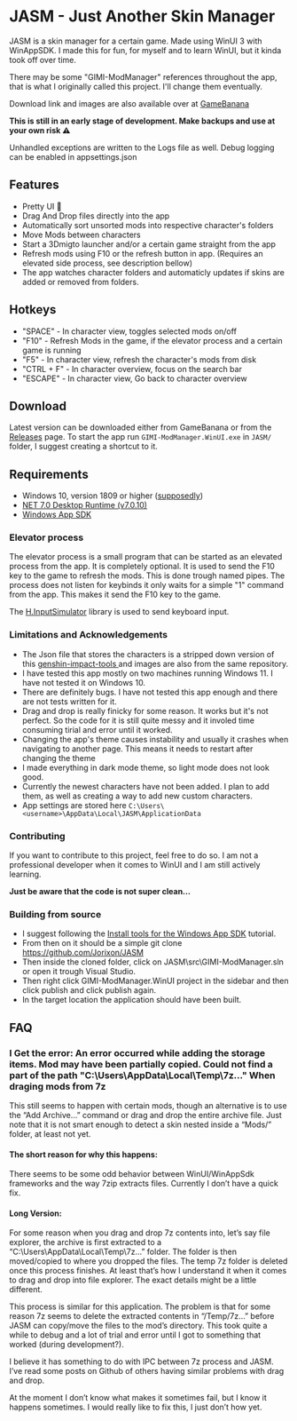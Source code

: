 ﻿# JASM - Just Another Skin Manager

JASM is a skin manager for a certain game. Made using WinUI 3 with WinAppSDK. 
I made this for fun, for myself and to learn WinUI, but it kinda took off over time.

There may be some "GIMI-ModManager" references throughout the app, that is what I originally called this project. I'll change them eventually.


Download link and images are also available over at [GameBanana](https://gamebanana.com/tools/14574)

**This is still in an early stage of development. Make backups and use at your own risk ⚠️** 

Unhandled exceptions are written to the Logs file as well. Debug logging can be enabled in appsettings.json



## Features
- Pretty UI 👀
- Drag And Drop files directly into the app
- Automatically sort unsorted mods into respective character's folders
- Move Mods between characters
- Start a 3Dmigto launcher and/or a certain game straight from the app
- Refresh mods using F10 or the refresh button in app. (Requires an elevated side process, see description bellow)
- The app watches character folders and automaticly updates if skins are added or removed from folders.

## Hotkeys
- "SPACE" - In character view, toggles selected mods on/off
- "F10" - Refresh Mods in the game, if the elevator process and a certain game is running
- "F5" - In character view, refresh the character's mods from disk
- "CTRL + F" - In character overview, focus on the search bar
- "ESCAPE" - In character view, Go back to character overview

## Download
Latest version can be downloaded either from GameBanana or from the [Releases](https://github.com/Jorixon/JASM/releases) page. To start the app run ```GIMI-ModManager.WinUI.exe``` in ```JASM/``` folder, I suggest creating a shortcut to it.

## Requirements
- Windows 10, version 1809 or higher ([supposedly](https://learn.microsoft.com/en-us/windows/apps/windows-app-sdk/))
- [NET 7.0 Desktop Runtime (v7.0.10)](https://aka.ms/dotnet-core-applaunch?missing_runtime=true&arch=x64&rid=win10-x64&apphost_version=7.0.10&gui=true)
- [Windows App SDK](https://learn.microsoft.com/en-us/windows/apps/windows-app-sdk/downloads)

### Elevator process
The elevator process is a small program that can be started as an elevated process from the app. It is completely optional.
It is used to send the F10 key to the game to refresh the mods. This is done trough named pipes. 
The process does not listen for keybinds it only waits for a simple "1" command from the app. This makes it send the F10 key to the game.

The [H.InputSimulator](https://github.com/HavenDV/H.InputSimulator) library is used to send keyboard input.


### Limitations and Acknowledgements
- The Json file that stores the characters is a stripped down version of this [genshin-impact-tools ](https://github.com/tokafew420/genshin-impact-tools/blob/3d10e411a411b8ed532356ccb45fcd80b6b2383b/data/characters.json) and images are also from the same repository.
- I have tested this app mostly on two machines running Windows 11. I have not tested it on Windows 10.
- There are definitely bugs. I have not tested this app enough and there are not tests written for it.
- Drag and drop is really finicky for some reason. It works but it's not perfect. So the code for it is still quite messy and it involed time consuming tirial and error until it worked.
- Changing the app's theme causes instability and usually it crashes when navigating to another page. This means it needs to restart after changing the theme
- I made everything in dark mode theme, so light mode does not look good.
- Currently the newest characters have not been added. I plan to add them, as well as creating a way to add new custom characters.
- App settings are stored here ```C:\Users\<username>\AppData\Local\JASM\ApplicationData```

### Contributing
If you want to contribute to this project, feel free to do so. I am not a professional developer when it comes to WinUI and I am still actively  learning.

**Just be aware that the code is not super clean...**

### Building from source
- I suggest following the [Install tools for the Windows App SDK](https://learn.microsoft.com/en-us/windows/apps/windows-app-sdk/set-up-your-development-environment?tabs=cs-vs-community%2Ccpp-vs-community%2Cvs-2022-17-1-a%2Cvs-2022-17-1-b) tutorial.
- From then on it should be a simple git clone https://github.com/Jorixon/JASM
- Then inside the cloned folder, click on JASM\src\GIMI-ModManager.sln or open it trough Visual Studio.
- Then right click GIMI-ModManager.WinUI project in the sidebar and then click publish and click publish again.
- In the target location the application should have been built.

## FAQ

### I Get the error: An error occurred while adding the storage items. Mod may have been partially copied. Could not find a part of the path "C:\Users\\AppData\Local\Temp\7z..." When draging mods from 7z
This still seems to happen with certain mods, though an alternative is to use the “Add Archive…” command or drag and drop the entire archive file. Just note that it is not smart enough to detect a skin nested inside a “Mods/” folder, at least not yet.

#### The short reason for why this happens:

There seems to be some odd behavior between WinUI/WinAppSdk frameworks and the way 7zip extracts files. Currently I don’t have a quick fix.

#### Long Version:

For some reason when you drag and drop 7z contents into, let’s say file explorer, the archive is first extracted to a “C:\Users\\AppData\Local\Temp\7z…” folder. The folder is then moved/copied to where you dropped the files. The temp 7z folder is deleted once this process finishes. At least that’s how I understand it when it comes to drag and drop into file explorer. The exact details might be a little different.

This process is similar for this application. The problem is that for some reason 7z seems to delete the extracted contents in “/Temp/7z…” before JASM can copy/move the files to the mod’s directory. This took quite a while to debug and a lot of trial and error until I got to something that worked (during development?).

I believe it has something to do with IPC between 7z process and JASM. I’ve read some posts on Github of others having similar problems with drag and drop.

At the moment I don’t know what makes it sometimes fail, but I know it happens sometimes. I would really like to fix this, I just don’t how yet.


